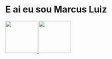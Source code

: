 # E ai eu sou Marcus Luiz

<div>
<a href="https://github.com/marcus220480">
<img height="100em" src="http://github-readme-status.vercel.app/api?username=marcus&show_icons=true&theme=dracula&include_all_commits=true&count_private=true"/>
<img height="100em" src="http://github-readme-status.vercel.app/api/top-langs/username=marcus220480&layout=compact&langs_count=16&theme=dracula"/>
</div>
